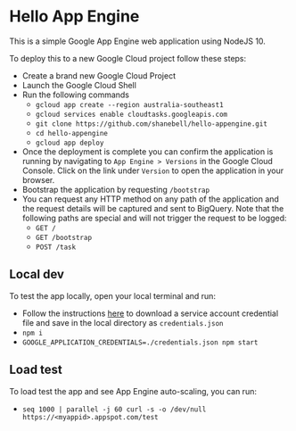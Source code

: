 # Hello App Engine

This is a simple Google App Engine web application using NodeJS 10.

To deploy this to a new Google Cloud project follow these steps:

- Create a brand new Google Cloud Project
- Launch the Google Cloud Shell
- Run the following commands
    - `gcloud app create --region australia-southeast1`
    - `gcloud services enable cloudtasks.googleapis.com`
    - `git clone https://github.com/shanebell/hello-appengine.git`
    - `cd hello-appengine`
    - `gcloud app deploy`
- Once the deployment is complete you can confirm the application is running by navigating to `App Engine > Versions` in the Google Cloud Console. Click on the link under `Version` to open the application in your browser.
- Bootstrap the application by requesting `/bootstrap`
- You can request any HTTP method on any path of the application and the request details will be captured and sent to BigQuery. Note that the following paths are special and will not trigger the request to be logged:
    - `GET /`
    - `GET /bootstrap`
    - `POST /task`

## Local dev
To test the app locally, open your local terminal and run:
- Follow the instructions [here](https://cloud.google.com/docs/authentication/getting-started) to download a service account credential file and save in the local directory as `credentials.json` 
- `npm i`
- `GOOGLE_APPLICATION_CREDENTIALS=./credentials.json npm start`

## Load test
To load test the app and see App Engine auto-scaling, you can run: 
- `seq 1000 | parallel -j 60 curl -s -o /dev/null https://<myappid>.appspot.com/test`